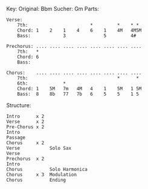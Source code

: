 Key:
    Original: Bbm
    Sucher: Gm
Parts:

    Verse:
        7th:                       *         *    * *
        Chord: 1    2    1    4    6    1    4M   4M5M
        Bass:            3              5         4#

    Prechorus: .... .... .... .... .... .... .... ....
        7th:   *
        Chord: 6
        Bass:

    Chorus:    .... .... .... .... .... .... .... ....
        7th:                                 *      *
        6th:             *
        Chord: 1    5M   7m   4M   4    1    5M   1 5M
        Bass:  8    8b   77   7b   6    5    5    1 5

Structure:

    Intro      x 2
    Verse      x 2
    Pre-Chorus x 2
    Intro
    Passage
    Chorus     x 2
    Verse           Solo Sax
    Verse
    Prechorus  x 2
    Intro
    Chorus          Solo Harmonica
    Chorus     x 3  Modulation
    Chorus          Ending
